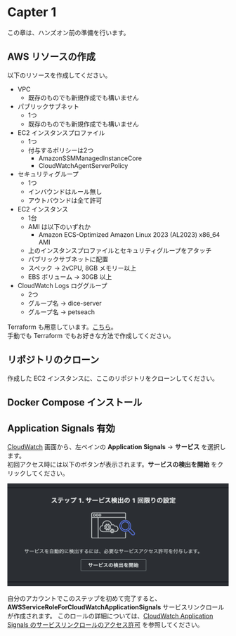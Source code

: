 # Capter 1

この章は、ハンズオン前の準備を行います。  

## AWS リソースの作成

以下のリソースを作成してください。  

- VPC
  - 既存のものでも新規作成でも構いません
- パブリックサブネット
  - 1つ
  - 既存のものでも新規作成でも構いません
- EC2 インスタンスプロファイル
  - 1つ
  - 付与するポリシーは2つ
    - AmazonSSMManagedInstanceCore
    - CloudWatchAgentServerPolicy
- セキュリティグループ
  - 1つ
  - インバウンドはルール無し
  - アウトバウンドは全て許可
- EC2 インスタンス
  - 1台
  - AMI は以下のいずれか
    - Amazon ECS-Optimized Amazon Linux 2023 (AL2023) x86_64 AMI
  - 上のインスタンスプロファイルとセキュリティグループをアタッチ
  - パブリックサブネットに配置
  - スペック -> 2vCPU, 8GB メモリー以上
  - EBS ボリューム -> 30GB 以上
- CloudWatch Logs ロググループ
  - 2つ
  - グループ名 -> dice-server
  - グループ名 -> petseach


Terraform も用意しています。[こちら](../terraform)。  
手動でも Terraform でもお好きな方法で作成してください。  

## リポジトリのクローン

作成した EC2 インスタンスに、ここのリポジトリをクローンしてください。  

## Docker Compose インストール




## Application Signals 有効

[CloudWatch](https://ap-northeast-1.console.aws.amazon.com/cloudwatch/home?region=ap-northeast-1#application-signals:services) 画面から、左ペインの **Application Signals** → **サービス** を選択します。  
初回アクセス時には以下のボタンが表示されます。**サービスの検出を開始** をクリックしてください。  

![alt text](./imgs/chap1_enable.png)


自分のアカウントでこのステップを初めて完了すると、**AWSServiceRoleForCloudWatchApplicationSignals** サービスリンクロールが作成されます。
このロールの詳細については、[CloudWatch Application Signals のサービスリンクロールのアクセス許可](https://docs.aws.amazon.com/ja_jp/AmazonCloudWatch/latest/monitoring/using-service-linked-roles.html#service-linked-role-signals) を参照してください。  

